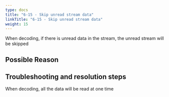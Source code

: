 ```yaml
---
type: docs
title: "6-15 - Skip unread stream data"
linkTitle: "6-15 - Skip unread stream data"
weight: 15
---
```

When decoding, if there is unread data in the stream, the unread stream will be skipped

## Possible Reason

## Troubleshooting and resolution steps

When decoding, all the data will be read at one time

<p style="margin-top: 3rem;"> </p>